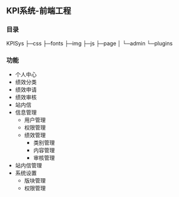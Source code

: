 ## KPI系统-前端工程

### 目录
KPISys
   ├─css
   ├─fonts
   ├─img
   ├─js
   ├─page
   │  └─admin
   └─plugins

### 功能
- 个人中心
- 绩效分类
- 绩效申请
- 绩效审核
- 站内信
- 信息管理
	- 用户管理
	- 权限管理
	- 绩效管理
		- 类别管理
		- 内容管理
		- 审核管理
- 站内信管理
- 系统设置
	- 版块管理
	- 权限管理
